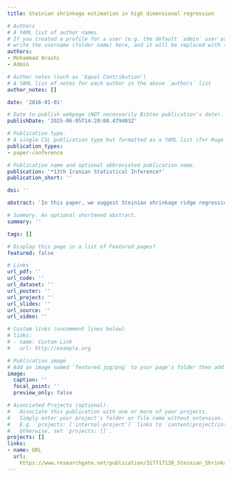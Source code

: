 ```yaml
---
title: Steinian shrinkage estimation in high dimensional regression

# Authors
# A YAML list of author names
# If you created a profile for a user (e.g. the default `admin` user at `content/authors/admin/`), 
# write the username (folder name) here, and it will be replaced with their full name and linked to their profile.
authors:
- Mohammad Arashi
- Admin

# Author notes (such as 'Equal Contribution')
# A YAML list of notes for each author in the above `authors` list
author_notes: []

date: '2016-01-01'

# Date to publish webpage (NOT necessarily Bibtex publication's date).
publishDate: '2025-06-05T14:28:08.479403Z'

# Publication type.
# A single CSL publication type but formatted as a YAML list (for Hugo requirements).
publication_types:
- paper-conference

# Publication name and optional abbreviated publication name.
publication: '*13th Iranian Statistical Inference*'
publication_short: ''

doi: ''

abstract: 'In this paper, we suggest Steinian shrinkage ridge regression estimator for a high-dimensional multiple regression model, where the number of predictors p is larger than of samples n, i.e., $p \gg n $. Our strategy is to apply an auxiliary information which obtains from employing the LASSO technique in the Steinian shrinkage technique to improve estimation. Performance of the proposed positive Steinian shrinkage estimator is numerically examined. Both the simulation and real data analyses confirm that our proposed estimator performs much better in risk sense compared to the well-known ridge regression estimator when $p \gg n $ with fixed $n$.'

# Summary. An optional shortened abstract.
summary: ''

tags: []

# Display this page in a list of Featured pages?
featured: false

# Links
url_pdf: ''
url_code: ''
url_dataset: ''
url_poster: ''
url_project: ''
url_slides: ''
url_source: ''
url_video: ''

# Custom links (uncomment lines below)
# links:
# - name: Custom Link
#   url: http://example.org

# Publication image
# Add an image named `featured.jpg/png` to your page's folder then add a caption below.
image:
  caption: ''
  focal_point: ''
  preview_only: false

# Associated Projects (optional).
#   Associate this publication with one or more of your projects.
#   Simply enter your project's folder or file name without extension.
#   E.g. `projects: ['internal-project']` links to `content/project/internal-project/index.md`.
#   Otherwise, set `projects: []`.
projects: []
links:
- name: URL
  url: 
    https://www.researchgate.net/publication/317717138_Steinian_Shrinkage_Estimation_in_High_Dimensional_Regression
---
```


